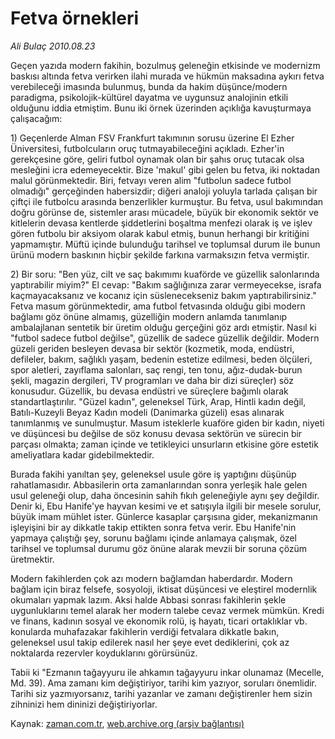 # Fetva örnekleri

*Ali Bulaç 2010.08.23*

<td class="columnist-detail">
<p>Geçen yazıda modern fakihin, bozulmuş geleneğin etkisinde ve modernizm baskısı altında fetva verirken ilahi murada ve hükmün maksadına aykırı fetva verebileceği imasında bulunmuş, bunda da hakim düşünce/modern paradigma, psikolojik-kültürel dayatma ve uygunsuz analojinin etkili olduğunu iddia etmiştim. Bunu iki örnek üzerinden açıklığa kavuşturmaya çalışacağım:</p>
<p>
<div id="haberMetinDiv">
<p> 1) Geçenlerde Alman FSV Frankfurt takımının sorusu üzerine El Ezher Üniversitesi, futbolcuların oruç tutmayabileceğini açıkladı. Ezher'in gerekçesine göre, geliri futbol oynamak olan bir şahıs oruç tutacak olsa mesleğini icra edemeyecektir. Bize 'makul' gibi gelen bu fetva, iki noktadan malul görünmektedir. Biri, fetvayı veren alim "futbolun sadece futbol olmadığı" gerçeğinden habersizdir; diğeri analoji yoluyla tarlada çalışan bir çiftçi ile futbolcu arasında benzerlikler kurmuştur. Bu fetva, usul bakımından doğru görünse de, sistemler arası mücadele, büyük bir ekonomik sektör ve kitlelerin devasa kentlerde şiddetlerini boşaltma menfezi olarak iş ve işlev gören futbolu bir aksiyom olarak kabul etmiş, bunun herhangi bir kritiğini yapmamıştır. Müftü içinde bulunduğu tarihsel ve toplumsal durum ile bunun ürünü modern baskının hiçbir şekilde farkına varmaksızın fetva vermiştir.
<p> 2) Bir soru: "Ben yüz, cilt ve saç bakımımı kuaförde ve güzellik salonlarında yaptırabilir miyim?" El cevap: "Bakım sağlığınıza zarar vermeyecekse, israfa kaçmayacaksanız ve kocanız için süslenecekseniz bakım yaptırabilirsiniz." Fetva masum görünmektedir, ama futbol fetvasında olduğu gibi modern bağlamı göz önüne almamış, güzelliğin modern anlamda tanımlanıp ambalajlanan sentetik bir üretim olduğu gerçeğini göz ardı etmiştir. Nasıl ki "futbol sadece futbol değilse", güzellik de sadece güzellik değildir. Modern güzeli geriden besleyen devasa bir sektör (kozmetik, moda, endüstri, defileler, bakım, sağlıklı yaşam, bedenin estetize edilmesi, beden ölçüleri, spor aletleri, zayıflama salonları, saç rengi, ten tonu, ağız-dudak-burun şekli, magazin dergileri, TV programları ve daha bir dizi süreçler) söz konusudur. Güzellik, bu devasa endüstri ve süreçlere bağımlı olarak standartlaştırılır. "Güzel kadın", geleneksel Türk, Arap, Hintli kadın değil, Batılı-Kuzeyli Beyaz Kadın modeli (Danimarka güzeli) esas alınarak tanımlanmış ve sunulmuştur. Masum isteklerle kuaföre giden bir kadın, niyeti ve düşüncesi bu değilse de söz konusu devasa sektörün ve sürecin bir parçası olmakta; zaman içinde ve tetikleyici unsurların etkisine göre estetik ameliyatlara kadar gidebilmektedir.
<p> Burada fakihi yanıltan şey, geleneksel usule göre iş yaptığını düşünüp rahatlamasıdır. Abbasilerin orta zamanlarından sonra yerleşik hale gelen usul geleneği olup, daha öncesinin sahih fıkıh geleneğiyle aynı şey değildir. Denir ki, Ebu Hanife'ye hayvan kesimi ve et satışıyla ilgili bir mesele sorulur, büyük imam mühlet ister. Günlerce kasaplar çarşısına gider, mekanizmanın işleyişini bir ay dikkatle takip ettikten sonra fetva verir. Ebu Hanife'nin yapmaya çalıştığı şey, sorunu bağlamı içinde anlamaya çalışmak, özel tarihsel ve toplumsal durumu göz önüne alarak mevzii bir soruna çözüm üretmektir.
<p> Modern fakihlerden çok azı modern bağlamdan haberdardır. Modern bağlam için biraz felsefe, sosyoloji, iktisat düşüncesi ve eleştirel modernlik okumaları yapmak lazım. Aksi halde Abbasi sonrası fakihlerin şekle uygunluklarını temel alarak her modern talebe cevaz vermek mümkün. Kredi ve finans, kadının sosyal ve ekonomik rolü, iş hayatı, ticari ortaklıklar vb. konularda muhafazakar fakihlerin verdiği fetvalara dikkatle bakın, geleneksel usul takip edilerek nasıl her şeye evet dediklerini, çok az noktalarda rezervler koyduklarını görürsünüz.
<p> Tabii ki "Ezmanın tağayyuru ile ahkamın tağayyuru inkar olunamaz (Mecelle, Md. 39). Ama zamanı kim değiştiriyor, tarihi kim yazıyor, soruları önemlidir. Tarihi siz yazmıyorsanız, tarihi yazanlar ve zamanı değiştirenler hem sizin zihninizi hem dininizi değiştiriyorlar.</p></p></p></p></p></div>
</p>
<a href="http://web.archive.org/web/20110104230527/mailto:a.bulac@zaman.com.tr">
</a></td>

Kaynak: [zaman.com.tr](http://zaman.com.tr/yazar.do?yazino=1018887), [web.archive.org (arşiv bağlantısı)](http://web.archive.org/web/20110104230527/http://www.zaman.com.tr/yazar.do?yazino=1018887)
